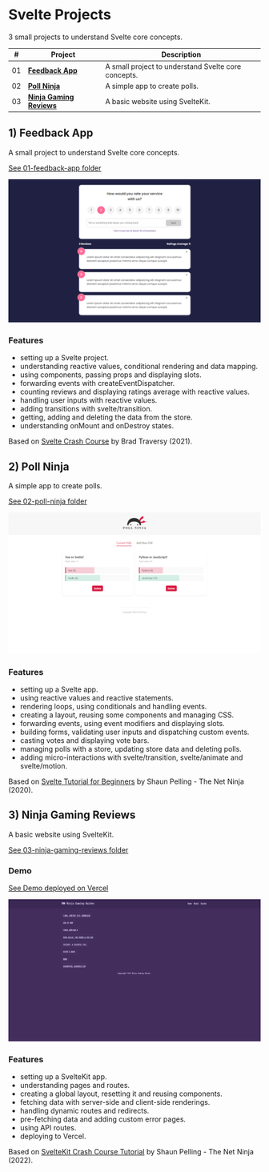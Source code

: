 # Svelte Projects

3 small projects to understand Svelte core concepts.

| #   | Project                           | Description                                           |
| --- | --------------------------------- | ----------------------------------------------------- |
| 01  | [**Feedback App**](#feedback) | A small project to understand Svelte core concepts.               |
| 02  | [**Poll Ninja**](#poll)        | A simple app to create polls.           |
| 03  | [**Ninja Gaming Reviews**](#gaming)     | A basic website using SvelteKit.                                 |

## <a name="feedback"></a>1) Feedback App

A small project to understand Svelte core concepts.

[See 01-feedback-app folder](01-feedback-app)

<p align="center">
    <a href="01-feedback-app">
        <img src="01-feedback-app/screenshot.png">
    </a>
</p>

### Features

- setting up a Svelte project.
- understanding reactive values, conditional rendering and data mapping.
- using components, passing props and displaying slots.
- forwarding events with createEventDispatcher.
- counting reviews and displaying ratings average with reactive values.
- handling user inputs with reactive values.
- adding transitions with svelte/transition.
- getting, adding and deleting the data from the store.
- understanding onMount and onDestroy states.

Based on [Svelte Crash Course](https://www.youtube.com/watch?v=3TVy6GdtNuQ) by Brad Traversy (2021).

## <a name="poll"></a>2) Poll Ninja

A simple app to create polls.

[See 02-poll-ninja folder](02-poll-ninja)

<p align="center">
    <a href="02-poll-ninja">
        <img src="02-poll-ninja/screenshot.png">
    </a>
</p>

### Features

- setting up a Svelte app.
- using reactive values and reactive statements.
- rendering loops, using conditionals and handling events.
- creating a layout, reusing some components and managing CSS.
- forwarding events, using event modifiers and displaying slots.
- building forms, validating user inputs and dispatching custom events.
- casting votes and displaying vote bars.
- managing polls with a store, updating store data and deleting polls.
- adding micro-interactions with svelte/transition, svelte/animate and svelte/motion.

Based on [Svelte Tutorial for Beginners](https://www.youtube.com/playlist?list=PL4cUxeGkcC9hlbrVO_2QFVqVPhlZmz7tO) by Shaun Pelling - The Net Ninja (2020).

## <a name="gaming"></a>3) Ninja Gaming Reviews

A basic website using SvelteKit.

[See 03-ninja-gaming-reviews folder](03-ninja-gaming-reviews)

### Demo

[See Demo deployed on Vercel](https://sveltekit-ninja-gaming.vercel.app/)

<p align="center">
    <a href="03-ninja-gaming-reviews">
        <img src="03-ninja-gaming-reviews/screenshot.png">
    </a>
</p>

### Features

- setting up a SvelteKit app.
- understanding pages and routes.
- creating a global layout, resetting it and reusing components.
- fetching data with server-side and client-side renderings.
- handling dynamic routes and redirects.
- pre-fetching data and adding custom error pages.
- using API routes.
- deploying to Vercel.

Based on [SvelteKit Crash Course Tutorial](https://www.youtube.com/playlist?list=PL4cUxeGkcC9hpM9ARM59Ve3jqcb54dqiP) by Shaun Pelling - The Net Ninja (2022).
